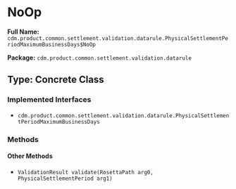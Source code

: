 # NoOp

**Full Name:** `cdm.product.common.settlement.validation.datarule.PhysicalSettlementPeriodMaximumBusinessDays$NoOp`

**Package:** `cdm.product.common.settlement.validation.datarule`

## Type: Concrete Class

### Implemented Interfaces

- `cdm.product.common.settlement.validation.datarule.PhysicalSettlementPeriodMaximumBusinessDays`

### Methods

#### Other Methods

- `ValidationResult validate(RosettaPath arg0, PhysicalSettlementPeriod arg1)`

